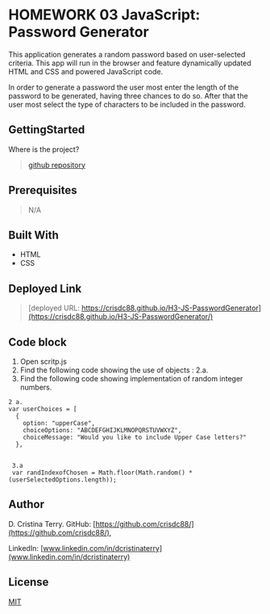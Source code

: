 # HOMEWORK 03 JavaScript: Password Generator

This application generates a random password based on user-selected criteria. This app will run in the browser and feature dynamically updated HTML and CSS and powered JavaScript code.

In order to generate a password the user most enter the length of the password to be generated, having three chances to do so.  After that the user most select the type of characters to be included in the password.

## GettingStarted

Where is the project?

>[github repository](https://github.com/crisdc88/H3-H3-JS-PasswordGenerator/)

## Prerequisites

>N/A

## Built With

* HTML
* CSS

## Deployed Link

>[deployed URL: https://crisdc88.github.io/H3-JS-PasswordGenerator](https://crisdc88.github.io/H3-JS-PasswordGenerator/)

## Code block

1. Open scritp.js
2. Find the following code showing the use of objects : 2.a.
3. Find the following code showing implementation of random integer numbers.

```
2 a.
var userChoices = [
  {
    option: "upperCase",
    choiceOptions: "ABCDEFGHIJKLMNOPQRSTUVWXYZ",
    choiceMessage: "Would you like to include Upper Case letters?"
  },


 3.a
 var randIndexofChosen = Math.floor(Math.random() * (userSelectedOptions.length));
```

## Author

D. Cristina Terry.
GitHub: [https://github.com/crisdc88/](https://github.com/crisdc88/),

LinkedIn: [www.linkedin.com/in/dcristinaterry](www.linkedin.com/in/dcristinaterry)

## License

[MIT](https://choosealicense.com/licenses/mit/)